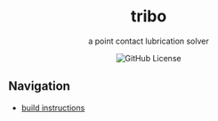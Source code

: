 <div align="center">
	<h1>tribo</h1>
	<p>a point contact lubrication solver</p>
	<img alt="GitHub License" src="https://img.shields.io/github/license/thecomputekid/tribo?style=for-the-badge&color=blue">
</div>


## Navigation

- [build instructions](doc/build-instructions.md)
